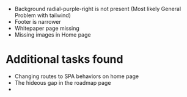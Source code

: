 - Background radial-purple-right is not present (Most likely General Problem with tailwind)
- Footer is narrower
- Whitepaper page missing
- Missing images in Home page

# Additional tasks found
- Changing routes to SPA behaviors on home page
- The hideous gap in the roadmap page
- 